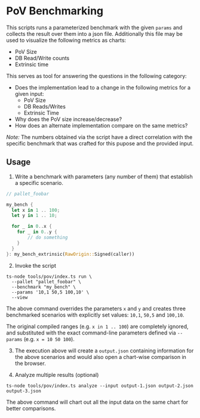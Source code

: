 # PoV Benchmarking

This scripts runs a parameterized benchmark with the given `params` and collects the result over them
into a json file. Additionally this file may be used to visualize the following metrics as charts:

- PoV Size
- DB Read/Write counts
- Extrinsic time

This serves as tool for answering the questions in the following category:

- Does the implementation lead to a change in the following metrics for a given input:
  - PoV Size
  - DB Reads/Writes
  - Extrinsic Time
- Why does the PoV size increase/decrease?
- How does an alternate implementation compare on the same metrics?

_Note:_ The numbers obtained via the script have a direct correlation with the specific benchmark that was crafted for this pupose and the provided input.

## Usage

1. Write a benchmark with parameters (any number of them) that establish a specific scenario.

```rust
// pallet_foobar

my_bench {
  let x in 1 .. 100;
  let y in 1 .. 10;

  for _ in 0..x {
    for _ in 0..y {
        // do something
    }
  }
}: my_bench_extrinsic(RawOrigin::Signed(caller))
```

2. Invoke the script

```
ts-node tools/pov/index.ts run \
  --pallet "pallet_foobar" \
  --benchmark "my_bench" \
  --params '10,1 50,5 100,10' \
  --view
```

The above command overrides the parameters `x` and `y` and creates three benchmarked scenarios with explicitly set values: `10,1`, `50,5` and `100,10`.

The original compiled ranges (e.g. `x in 1 .. 100`) are completely ignored, and substituted with the exact command-line parameters defined via `--params` (e.g. `x = 10 50 100`).

3. The execution above will create a `output.json` containing information for the above scenarios and would also open a chart-wise comparison in the browser.

4. Analyze multiple results (optional)

```
ts-node tools/pov/index.ts analyze --input output-1.json output-2.json output-3.json
```

The above command will chart out all the input data on the same chart for better comparisons.
